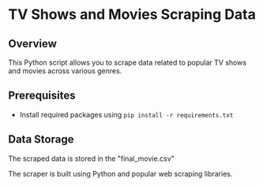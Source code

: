 # TV Shows and Movies Scraping Data

## Overview
This Python script allows you to scrape data related to popular TV shows and movies across various genres. 

## Prerequisites
- Install required packages using `pip install -r requirements.txt`

## Data Storage
The scraped data is stored in the "final_movie.csv"

The scraper is built using Python and popular web scraping libraries.
